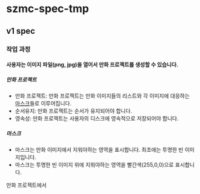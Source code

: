 # szmc-spec-tmp

## v1 spec

### 작업 과정

#### 사용자는 이미지 파일(png, jpg)을 열어서 만화 프로젝트를 생성할 수 있습니다.
##### 만화 프로젝트
- 만화 프로젝트: 만화 프로젝트는 만화 이미지들의 리스트와 각 이미지에 대응하는 [마스크](#마스크)들로 이루어집니다. 
- 순서유지: 만화 프로젝트는 순서가 유지되어야 합니다.
- 영속성: 만화 프로젝트는 사용자의 디스크에 영속적으로 저장되어야 합니다.
##### 마스크
- 마스크는 만화 이미지에서 지워야하는 영역을 표시합니다. 최초에는 투명한 빈 이미지입니다.
- 마스크는 투명한 빈 이미지 위에 지워야하는 영역을 빨간색(255,0,0)으로 표시합니다.

만화 프로젝트에서  
